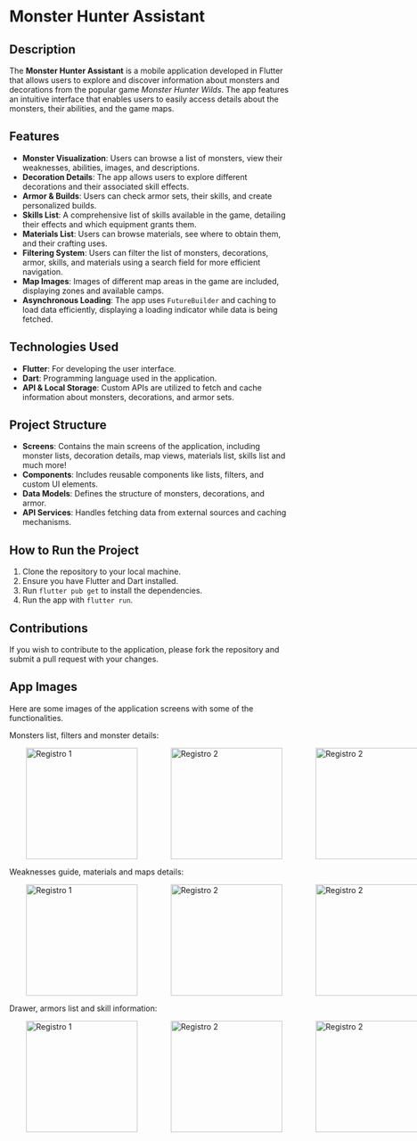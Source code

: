 
<h1>Monster Hunter Assistant</h1>

<h2>Description</h2>
<p>
  The <strong>Monster Hunter Assistant</strong> is a mobile application developed in Flutter that allows users to explore and discover information about monsters and decorations from the popular game <em>Monster Hunter Wilds</em>. The app features an intuitive interface that enables users to easily access details about the monsters, their abilities, and the game maps.
</p>

<h2>Features</h2>
<ul>
  <li><strong>Monster Visualization</strong>: Users can browse a list of monsters, view their weaknesses, abilities, images, and descriptions.</li>
  <li><strong>Decoration Details</strong>: The app allows users to explore different decorations and their associated skill effects.</li>
  <li><strong>Armor & Builds</strong>: Users can check armor sets, their skills, and create personalized builds.</li>
  <li><strong>Skills List</strong>: A comprehensive list of skills available in the game, detailing their effects and which equipment grants them.</li>
  <li><strong>Materials List</strong>: Users can browse materials, see where to obtain them, and their crafting uses.</li>
  <li><strong>Filtering System</strong>: Users can filter the list of monsters, decorations, armor, skills, and materials using a search field for more efficient navigation.</li>
  <li><strong>Map Images</strong>: Images of different map areas in the game are included, displaying zones and available camps.</li>
  <li><strong>Asynchronous Loading</strong>: The app uses <code>FutureBuilder</code> and caching to load data efficiently, displaying a loading indicator while data is being fetched.</li>
</ul>

<h2>Technologies Used</h2>
<ul>
  <li><strong>Flutter</strong>: For developing the user interface.</li>
  <li><strong>Dart</strong>: Programming language used in the application.</li>
  <li><strong>API & Local Storage</strong>: Custom APIs are utilized to fetch and cache information about monsters, decorations, and armor sets.</li>
</ul>

<h2>Project Structure</h2>
<ul>
  <li><strong>Screens</strong>: Contains the main screens of the application, including monster lists, decoration details, map views, materials list, skills list and much more!</li>
  <li><strong>Components</strong>: Includes reusable components like lists, filters, and custom UI elements.</li>
  <li><strong>Data Models</strong>: Defines the structure of monsters, decorations, and armor.</li>
  <li><strong>API Services</strong>: Handles fetching data from external sources and caching mechanisms.</li>
</ul>

<h2>How to Run the Project</h2>
<ol>
  <li>Clone the repository to your local machine.</li>
  <li>Ensure you have Flutter and Dart installed.</li>
  <li>Run <code>flutter pub get</code> to install the dependencies.</li>
  <li>Run the app with <code>flutter run</code>.</li>
</ol>

<h2>Contributions</h2>
<p>
  If you wish to contribute to the application, please fork the repository and submit a pull request with your changes.
</p>

<h2>App Images</h2>
<p>
  Here are some images of the application screens with some of the functionalities.
</p>


Monsters list, filters and monster details:
<div style="display: flex; justify-content: space-around;">
  <img src="https://github.com/user-attachments/assets/fbd09192-5fd0-47b1-a0ee-89c87a881f5e" alt="Registro 1" width="200" hspace="30"/>
  <img src="https://github.com/user-attachments/assets/4be5ede5-7e0c-47b1-8dc3-2d50c11e6382" alt="Registro 2" width="200" hspace="30"/>
  <img src="https://github.com/user-attachments/assets/09456f31-78c0-439b-9fa6-e688a3eeb442" alt="Registro 2" width="200" hspace="30"/>
</div>

Weaknesses guide, materials and maps details:
<div style="display: flex; justify-content: space-around;">
  <img src="https://github.com/user-attachments/assets/75cb5870-82e6-417a-b74f-f58857f2f3ab" alt="Registro 1" width="200" hspace="30"/>
  <img src="https://github.com/user-attachments/assets/f3b5ee21-8d0d-4a18-a9e9-6199a76a7bfe" alt="Registro 2" width="200" hspace="30"/>
  <img src="https://github.com/user-attachments/assets/dfd8779a-1b41-4a4c-b674-73c5f0eaed70" alt="Registro 2" width="200" hspace="30"/>
</div>

Drawer, armors list and skill information:
<div style="display: flex; justify-content: space-around;">
  <img src="https://github.com/user-attachments/assets/e4a3eda0-9986-4c74-a0c5-f7948e05ff55" alt="Registro 1" width="200" hspace="30"/>
  <img src="https://github.com/user-attachments/assets/217d50e2-474f-47b4-af1d-48154b6d8463" alt="Registro 2" width="200" hspace="30"/>
  <img src="https://github.com/user-attachments/assets/a3ecf9e5-0c45-4b29-82fb-89cbd18211ca" alt="Registro 2" width="200" hspace="30"/>
</div>







